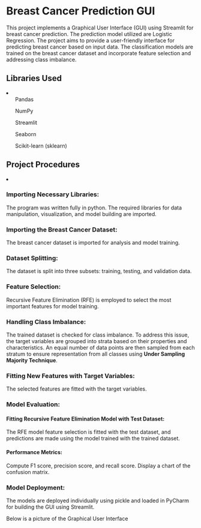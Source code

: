 <h1>Breast Cancer Prediction GUI</h1>
<p>This project implements a Graphical User Interface (GUI) using Streamlit for breast cancer prediction. The prediction model utilized are Logistic Regression.
  The project aims to provide a user-friendly interface for predicting breast cancer based on input data. 
  The classification models are trained on the breast cancer dataset and incorporate feature selection and addressing class imbalance.</p>

<h2>Libraries Used</h2>
  <li>
    <ol>Pandas</ol>
    <ol>NumPy</ol>
<ol>Streamlit</ol>
<ol>Seaborn</ol>
<ol>Scikit-learn (sklearn)</ol>
  </li>
<h2>Project Procedures</h2>
<li>
  <lo><h3>Importing Necessary Libraries:</h3></lo>The program was written fully in python. The required libraries for data manipulation, visualization, and model building are imported.

<lo><h3>Importing the Breast Cancer Dataset:</h3></lo>The breast cancer dataset is imported for analysis and model training.

<lo><h3>Dataset Splitting:</h3></lo> The dataset is split into three subsets: training, testing, and validation data.

<lo><h3>Feature Selection:</h3></lo> Recursive Feature Elimination (RFE) is employed to select the most important features for model training.

<lo><h3>Handling Class Imbalance:</h3></lo> The trained dataset is checked for class imbalance. To address this issue, the target variables are grouped into strata based on their properties and characteristics. An equal number of data points are then sampled from each stratum to ensure representation from all classes using <b>Under Sampling Majority Technique</b>.

<lo><h3>Fitting New Features with Target Variables:</h3></lo>The selected features are fitted with the target variables.

<lo><h3>Model Evaluation:</h3></lo>
<h4>Fitting Recursive Feature Elimination Model with Test Dataset:</h4> The RFE model feature selection is fitted with the test dataset, and predictions are made using the model trained with the trained dataset.
<h4>Performance Metrics:</h4> Compute F1 score, precision score, and recall score. Display a chart of the confusion matrix.

<lo><h3>Model Deployment:</h3></lo>
 The models are deployed individually using pickle and loaded in PyCharm for building the GUI using Streamlit.
</li>
<p>
  Below is a picture of the Graphical User Interface
</p>
